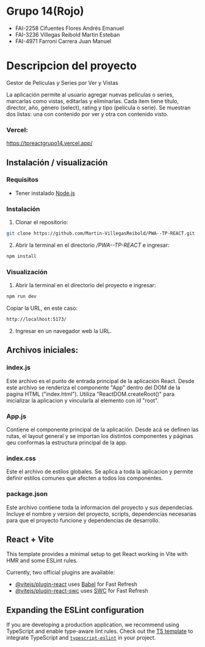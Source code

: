 # Grupo 14(Rojo)

- FAI-2258 Cifuentes Flores Andrés Emanuel
- FAI-3236 Villegas Reibold Martin Esteban
- FAI-4971 Farroni Carrera Juan Manuel

# Descripcion del proyecto

Gestor de Peliculas y Series por Ver y Vistas

La aplicación permite al usuario agregar nuevas películas o series, marcarlas como vistas, editarlas
y eliminarlas. Cada ítem tiene título, director, año, género (select), rating y tipo (película o serie).
Se muestran dos listas: una con contenido por ver y otra con contenido visto.

### Vercel:

https://tpreactgrupo14.vercel.app/

## Instalación / visualización

### Requisitos

- Tener instalado [Node.js](https://nodejs.org/)

### Instalación

1. Clonar el repositorio:

```bash
git clone https://github.com/Martin-VillegasReibold/PWA--TP-REACT.git
```

2. Abrir la terminal en el directorio _/PWA--TP-REACT_ e ingresar:

```bash
npm install
```

### Visualización

1. Abrir la terminal en el directorio del proyecto e ingresar:

```bash
npm run dev
```

Copiar la URL, en este caso:

```bash
http://localhost:5173/
```

2. Ingresar en un navegador web la URL.

## Archivos iniciales:

### index.js

Este archivo es el punto de entrada principal de la aplicación React. Desde este archivo se renderiza
el componente "App" dentro del DOM de la pagina HTML ("index.html"). Utiliza "ReactDOM.createRoot()" para
inicializar la aplicacion y vincularla al elemento con id "root".

### App.js

Contiene el componente principal de la aplicación. Desde acá se definen las rutas, el layout general y
se importan los distintos componentes y páginas qeu conformas la estructura principal de la app.

### index.css

Este el archivo de estilos globales. Se aplica a toda la aplicacion y permite definir estilos comunes que
afecten a todos los componentes.

### package.json

Este archivo contiene toda la informacion del proyecto y sus dependecias. Incluye el nombre y version del
proyecto, scripts, dependencias necesarias para que el proyecto funcione y dependencias de desarrollo.

## React + Vite

This template provides a minimal setup to get React working in Vite with HMR and some ESLint rules.

Currently, two official plugins are available:

- [@vitejs/plugin-react](https://github.com/vitejs/vite-plugin-react/blob/main/packages/plugin-react/README.md) uses [Babel](https://babeljs.io/) for Fast Refresh
- [@vitejs/plugin-react-swc](https://github.com/vitejs/vite-plugin-react-swc) uses [SWC](https://swc.rs/) for Fast Refresh

## Expanding the ESLint configuration

If you are developing a production application, we recommend using TypeScript and enable type-aware lint rules. Check out the [TS template](https://github.com/vitejs/vite/tree/main/packages/create-vite/template-react-ts) to integrate TypeScript and [`typescript-eslint`](https://typescript-eslint.io) in your project.
